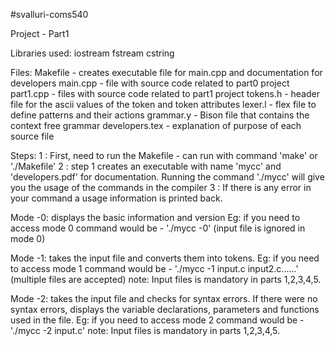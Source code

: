 #svalluri-coms540

Project - Part1 

Libraries used: 
iostream
fstream
cstring


Files:
Makefile - creates executable file for main.cpp and documentation for developers
main.cpp - file with source code related to part0 project
part1.cpp - files with source code related to part1 project
tokens.h - header file for the ascii values of the token and token attributes
lexer.l - flex file to define patterns and their actions
grammar.y - Bison file that contains the context free grammar
developers.tex - explanation of purpose of each source file

Steps:
1 : First, need to run the Makefile - can run with command 'make' or './Makefile'
2 : step 1 creates an executable with name 'mycc' and 'developers.pdf' for documentation. 
     Running the command './mycc' will give you the usage of the commands in the compiler
3 : If there is any error in your command a usage information is printed back.

Mode -0:
    displays the basic information and version
    Eg:  if you need to access mode 0 command would be - './mycc -0' (input file is ignored in mode 0)

Mode -1:
     takes the input file and converts them into tokens.
     Eg: if you need to access mode 1 command would be - './mycc -1 input.c input2.c......' (multiple files are accepted)
     note: Input files is mandatory in parts 1,2,3,4,5.

Mode -2:
     takes the input file and checks for syntax errors. 
     If there were no syntax errors, displays the variable declarations, parameters and functions used in the file.
     Eg: if you need to access mode 2 command would be - './mycc -2 input.c'
     note: Input files is mandatory in parts 1,2,3,4,5.
